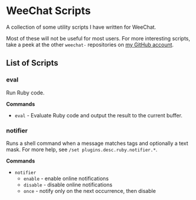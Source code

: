 # WeeChat Scripts

A collection of some utility scripts I have written for WeeChat.

Most of these will not be useful for most users. For more interesting scripts,
take a peek at the other `weechat-` repositories on
[my GitHub account](https://github.com/kabaka).

## List of Scripts

### eval

Run Ruby code.

**Commands**

* `eval` - Evaluate Ruby code and output the result to the current buffer.

### notifier

Runs a shell command when a message matches tags and optionally a text mask.
For more help, see `/set plugins.desc.ruby.notifier.*`.

**Commands**

* `notifier`
  * `enable` - enable online notifications
  * `disable` - disable online notifications
  * `once` - notify only on the next occurrence, then disable

